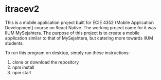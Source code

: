 # itracev2

This is a mobile application project built for ECIE 4352 (Mobile Application Development) course on React Native. 
The working project name for it was IIUM MySejahtera.
The purpose of this project is to create a mobile application similar to that of MySejahtera, but catering more towards IIUM students.

To run this program on desktop, simply run these instructions:

1. clone or download the repository 
2. npm install
3. npm start

